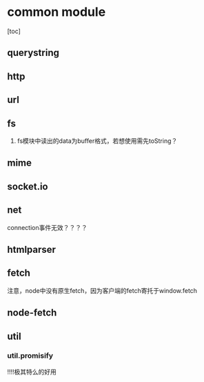 # common module

[toc]


## querystring


## http



## url

## fs
1. fs模块中读出的data为buffer格式，若想使用需先toString？

## mime

## socket.io


## net
connection事件无效？？？？


## htmlparser

## fetch
注意，node中没有原生fetch，因为客户端的fetch寄托于window.fetch

## node-fetch

## util

### util.promisify
!!!!极其特么的好用
